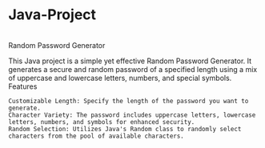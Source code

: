 # Java-Project
<br>
Random Password Generator

This Java project is a simple yet effective Random Password Generator. It generates a secure and random password of a specified length using a mix of uppercase and lowercase letters, numbers, and special symbols.
Features

    Customizable Length: Specify the length of the password you want to generate.
    Character Variety: The password includes uppercase letters, lowercase letters, numbers, and symbols for enhanced security.
    Random Selection: Utilizes Java's Random class to randomly select characters from the pool of available characters.
